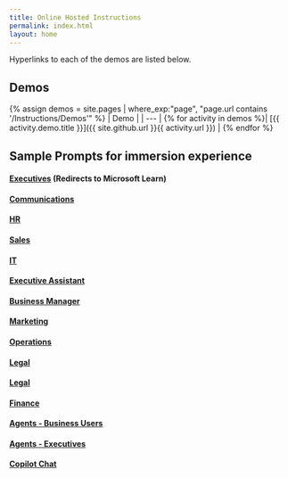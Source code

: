 ```yaml
---
title: Online Hosted Instructions
permalink: index.html
layout: home
---
```


Hyperlinks to each of the demos are listed below.

## Demos

{% assign demos = site.pages | where_exp:"page", "page.url contains '/Instructions/Demos'" %}
| Demo |
| --- |
{% for activity in demos  %}| [{{ activity.demo.title }}]({{ site.github.url }}{{ activity.url }}) |
{% endfor %}

## Sample Prompts for immersion experience

#### [Executives](https://learn.microsoft.com/en-us/training/modules/envision-new-ideas-with-microsoft-365-copilot/) (Redirects to Microsoft Learn)

#### [Communications](https://emontes07.github.io/Learning/Instructions/Prompts/Communications-Prompts.html)

#### [HR](https://emontes07.github.io/Learning/Instructions/Prompts/HR-Prompts.html)

#### [Sales](https://emontes07.github.io/Learning/Instructions/Prompts/Sales-Prompts.html)

#### [IT](https://emontes07.github.io/Learning/Instructions/Prompts/IT-Prompts.html)

#### [Executive Assistant](https://emontes07.github.io/Learning/Instructions/Prompts/EA-Prompts.html)

#### [Business Manager](https://emontes07.github.io/Learning/Instructions/Prompts/Business-Manager-Prompts.html)

#### [Marketing](https://emontes07.github.io/Learning/Instructions/Prompts/Marketing-Prompts.html)

#### [Operations](https://emontes07.github.io/Learning/Instructions/Prompts/Operations-Prompts.html)

#### [Legal](https://emontes07.github.io/Learning/Instructions/Prompts/Legal-Prompts.html)

#### [Legal](https://emontes07.github.io/Learning/Instructions/Prompts/Legal-Prompts.html)

#### [Finance](https://emontes07.github.io/Learning/Instructions/Prompts/Finance-Prompts.html)

#### [Agents - Business Users](https://emontes07.github.io/Learning/Instructions/Prompts/EU-Agents.html)

#### [Agents - Executives](https://emontes07.github.io/Learning/Instructions/Prompts/Exec-Agents.html)

#### [Copilot Chat](https://emontes07.github.io/Learning/Instructions/Prompts/CopilotChat.html)
